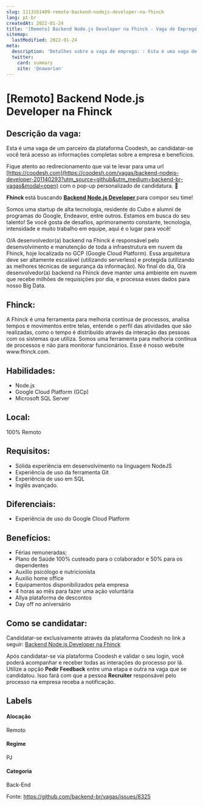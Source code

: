 ```yaml
---
slug: 1113161409-remoto-backend-nodejs-developer-na-fhinck
lang: pt-br
createdAt: 2022-01-24
title: '[Remoto] Backend Node.js Developer na Fhinck - Vaga de Emprego'
sitemap:
  lastModified: 2022-01-24
meta:
  description: 'Detalhes sobre a vaga de emprego: : Esta é uma vaga de um parceiro da plataforma Coodesh, ao candidatar-se você terá acesso as informações completas sobre a empresa e benefícios.  Fique atento ao redirecionamento que vai te levar para uma url [https://coodesh.com](https://coodesh.com/vagas/backend-nodejs-developer-201140293?utm_source=github&utm_medium=backend-br-vagas&modal=open) com o pop-up personalizado de candidatura. 👋 <p><strong>Fhinck </strong>está buscando <strong><ins>Backend Node.js Developer </ins></strong>para compor seu time!</p> <p>Somos uma startup de alta tecnologia, residente do Cubo e alumni de programas do Google, Endeavor, entre outros. Estamos em busca do seu talento! Se você gosta de desafios, aprimoramento constante, tecnologia, intensidade e muito trabalho em equipe, aqui é o lugar para você!</p> <p>O/A desenvolvedor(a) backend na Fhinck é responsável pelo desenvolvimento e manutenção de toda a infraestrutura em nuvem da Fhinck, hoje localizada no GCP (Google Cloud Platform). Essa arquitetura deve ser altamente escalável (utilizando serverless) e protegida (utilizando as melhores técnicas de segurança da informação). No final do dia, 0/a desenvolvedor(a) backend na Fhinck deve manter uma ambiente em nuvem que recebe milhões de requisições por dia, e processa esses dados para nosso Big Data.</p>'
  twitter:
    card: summary
    site: '@nawarian'
---
```


# [Remoto] Backend Node.js Developer na Fhinck

## Descrição da vaga: 
Esta é uma vaga de um parceiro da plataforma Coodesh, ao candidatar-se você terá acesso as informações completas sobre a empresa e benefícios.


Fique atento ao redirecionamento que vai te levar para uma url [https://coodesh.com](https://coodesh.com/vagas/backend-nodejs-developer-201140293?utm_source=github&utm_medium=backend-br-vagas&modal=open) com o pop-up personalizado de candidatura. 👋
<p><strong>Fhinck </strong>está buscando <strong><ins>Backend Node.js Developer </ins></strong>para compor seu time!</p>
<p>Somos uma startup de alta tecnologia,  residente do Cubo e alumni de programas do Google, Endeavor, entre outros.  Estamos em busca do seu talento! Se você gosta de desafios, aprimoramento constante, tecnologia, intensidade e muito trabalho em equipe, aqui é o lugar para você!</p>
<p>O/A desenvolvedor(a) backend na Fhinck é responsável pelo desenvolvimento e manutenção de toda a infraestrutura em nuvem da Fhinck, hoje localizada no GCP (Google Cloud Platform). Essa arquitetura deve ser altamente escalável (utilizando serverless) e protegida (utilizando as melhores técnicas de segurança da informação). No final do dia, 0/a desenvolvedor(a) backend na Fhinck deve manter uma ambiente em nuvem que recebe milhões de requisições por dia, e processa esses dados para nosso Big Data.</p>

## Fhinck: 
 <p>A Fhinck é uma ferramenta para melhoria contínua de processos, analisa tempos e movimentos entre telas, entende o perfil das atividades que são realizadas, como o tempo é distribuído através da interação das pessoas com os sistemas que utiliza. Somos uma ferramenta para melhoria contínua de processos e não para monitorar funcionários. Esse é nosso website www.fhinck.com.</p>
</p>

 ## Habilidades: 
 - Node.js 
- Google Cloud Platform (GCp) 
- Microsoft SQL Server
## Local: 
 100% Remoto
## Requisitos: 
 - Sólida experiência em desenvolvimento na linguagem NodeJS 
- Experiência de uso da ferramenta Git 
- Experiência de uso em SQL  
- Inglês avançado.
## Diferenciais: 
 - Experiência de uso do Google Cloud Platform
## Benefícios: 
 - Férias remuneradas; 
- Plano de Saúde 100% custeado para o colaborador e 50% para os dependentes 
- Auxílio psicólogo e nutricionista 
- Auxilio home office 
- Equipamentos disponibilizados pela empresa 
- 4 horas ao mês para fazer uma ação voluntária 
- Allya plataforma de descontos 
- Day off no aniversário
## Como se candidatar:
Candidatar-se exclusivamente através da plataforma Coodesh no link a seguir: [Backend Node.js Developer na Fhinck](https://coodesh.com/vagas/backend-nodejs-developer-201140293?utm_source=github&utm_medium=backend-br-vagas&modal=open)


Após candidatar-se via plataforma Coodesh e validar o seu login, você poderá acompanhar e receber todas as interações do processo por lá. Utilize a opção **Pedir Feedback** entre uma etapa e outra na vaga que se candidatou. Isso fará com que a pessoa **Recruiter** responsável pelo processo na empresa receba a notificação.
## Labels
#### Alocação
Remoto
#### Regime
PJ
#### Categoria
Back-End

Fonte: https://github.com/backend-br/vagas/issues/8325
